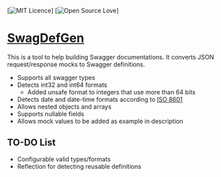 [![MIT Licence](https://badges.frapsoft.com/os/mit/mit.svg?v=102)]
[![Open Source Love](https://badges.frapsoft.com/os/v1/open-source.png?v=103)]

# [SwagDefGen](https://roger13.github.io/SwagDefGen)
This is a tool to help building Swagger documentations. It converts JSON request/response mocks to Swagger definitions.
* Supports all swagger types
* Detects int32 and int64 formats
  * Added unsafe format to integers that use more than 64 bits
* Detects date and date-time formats according to [ISO 8601](https://xml2rfc.tools.ietf.org/public/rfc/html/rfc3339.html#anchor14)
* Allows nested objects and arrays
* Supports nullable fields
* Allows mock values to be added as example in description

## TO-DO List
* Configurable valid types/formats 
* Reflection for detecting reusable definitions
